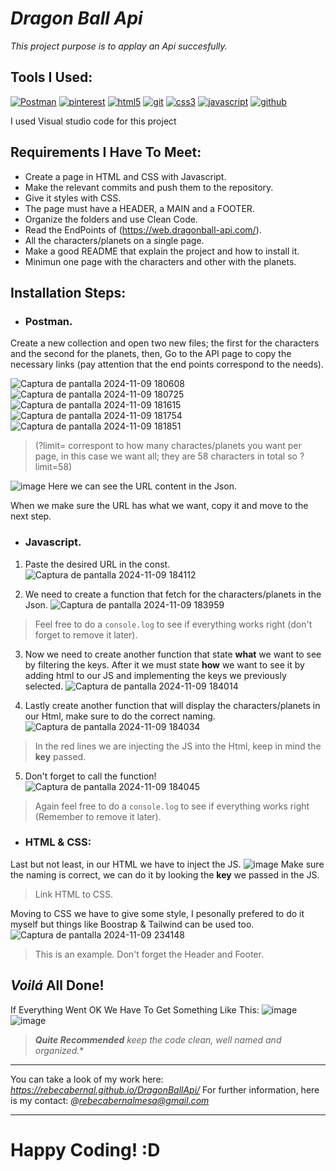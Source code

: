 
# *Dragon Ball Api*

*This project purpose is to applay an Api succesfully.*

## Tools I Used:

<a href='https://www.postman.com' target="_blank"><img alt='Postman' src='https://img.shields.io/badge/Postman-100000?style=for-the-badge&logo=Postman&logoColor=FF6C37&labelColor=black&color=FF6C37'/></a>
<a href='https://es.pinterest.com' target="_blank"><img alt='pinterest' src='https://img.shields.io/badge/pinterest-100000?style=for-the-badge&logo=pinterest&logoColor=BD081C&labelColor=000000&color=BD081C'/></a>
<a href='' target="_blank"><img alt='html5' src='https://img.shields.io/badge/html5-100000?style=for-the-badge&logo=html5&logoColor=E34F26&labelColor=000000&color=E34F26'/></a>
<a href='https://git-scm.com' target="_blank"><img alt='git' src='https://img.shields.io/badge/git-100000?style=for-the-badge&logo=git&logoColor=F05032&labelColor=000000&color=F05032'/></a>
<a href='' target="_blank"><img alt='css3' src='https://img.shields.io/badge/css3-100000?style=for-the-badge&logo=css3&logoColor=1572B6&labelColor=000000&color=1572B6'/></a>
<a href='' target="_blank"><img alt='javascript' src='https://img.shields.io/badge/javascript-100000?style=for-the-badge&logo=javascript&logoColor=F7DF1E&labelColor=000000&color=F7DF1E'/></a>
<a href='https://github.com' target="_blank"><img alt='github' src='https://img.shields.io/badge/github-100000?style=for-the-badge&logo=github&logoColor=FFFFFF&labelColor=181717&color=181717'/></a>

I used Visual studio code for this project

## Requirements I Have To Meet:
- Create a page in HTML and CSS with Javascript.
- Make the relevant commits and push them to the repository.
- Give it styles with CSS.
- The page must have a HEADER, a MAIN and a FOOTER.
- Organize the folders and use Clean Code.
- Read the EndPoints of (https://web.dragonball-api.com/).
- All the characters/planets on a single page.
- Make a good README that explain the project and how to install it.
- Minimun one page with the characters and other with the planets.

## Installation Steps:
- ### Postman. 
Create a new collection and open two new files; the first for the characters and the second for the planets, then,
Go to the API page to copy the necessary links (pay attention that the end points correspond to the needs).

![Captura de pantalla 2024-11-09 180608](https://github.com/user-attachments/assets/838f8676-eb09-4aac-bbd1-f4452d2d18d7)
![Captura de pantalla 2024-11-09 180725](https://github.com/user-attachments/assets/3bf43191-1896-40b8-930d-97b65b163550)
![Captura de pantalla 2024-11-09 181615](https://github.com/user-attachments/assets/93cee803-927b-4a72-9264-3f11efd431f1)
![Captura de pantalla 2024-11-09 181754](https://github.com/user-attachments/assets/0e95aa23-8736-448f-900c-6854de914080)
![Captura de pantalla 2024-11-09 181851](https://github.com/user-attachments/assets/19d0f290-ac09-40ce-9d85-d623e4edd5dd)

>(?limit= correspont to how many charactes/planets you want per page, in this case we want all; they are 58 characters in total so ?limit=58)

![image](https://github.com/user-attachments/assets/d454e9de-e0cd-4ea3-bd6c-a67d940e0ecb)
Here we can see the URL content in the Json. 

When we make sure the URL has what we want, copy it and move to the next step.

- ### Javascript.
1. Paste the desired URL in the const.
![Captura de pantalla 2024-11-09 184112](https://github.com/user-attachments/assets/14aaf141-8ffa-4a79-8057-d54ff9e04eec)

2. We need to create a function that fetch for the characters/planets in the Json.
![Captura de pantalla 2024-11-09 183959](https://github.com/user-attachments/assets/76428ee9-8fc4-4da0-948f-76835fe4fba2)
>Feel free to do a `console.log` to see if everything works right (don't forget to remove it later).

3. Now we need to create another function that state **what** we want to see by filtering the keys. After it we must state **how** we want to see it by adding html to our JS and implementing the keys we previously selected. 
![Captura de pantalla 2024-11-09 184014](https://github.com/user-attachments/assets/fabc671f-e01d-4df4-8391-914444452341)

4. Lastly create another function that will display the characters/planets in our Html, make sure to do the correct naming.
![Captura de pantalla 2024-11-09 184034](https://github.com/user-attachments/assets/d5557dc0-8b19-45e3-bbdd-448c5f2b05b1)
>In the red lines we are injecting the JS into the Html, keep in mind the **key** passed.

5. Don't forget to call the function!
![Captura de pantalla 2024-11-09 184045](https://github.com/user-attachments/assets/9b541c6c-2b24-4ba0-93b5-d854ba2fca12)
>Again feel free to do a `console.log` to see if everything works right (Remember to remove it later).

- ### HTML & CSS:
Last but not least, in our HTML we have to inject the JS.
![image](https://github.com/user-attachments/assets/265979e7-6d57-4f8f-8f87-9633e237ebaa)
Make sure the naming is correct, we can do it by looking the **key** we passed in the JS.
>Link HTML to CSS.

Moving to CSS we have to give some style, I pesonally prefered to do it myself but things like Boostrap & Tailwind can be used too.
![Captura de pantalla 2024-11-09 234148](https://github.com/user-attachments/assets/26d78910-64c3-4513-afc8-437671a2eacc)
>This is an example.
>Don't forget the Header and Footer.

## *Voilá* All Done! 
If Everything Went OK We Have To Get Something Like This:
![image](https://github.com/user-attachments/assets/02c52530-46c3-4a5a-903a-3d06573ebb8c) ![image](https://github.com/user-attachments/assets/6d0971fe-075b-460c-8524-10b0b18a4f0b)
>***Quite Recommended** keep the code clean, well named and organized.**

---

You can take a look of my work here: *https://rebecabernal.github.io/DragonBallApi/*
For further information, here is my contact: *@rebecabernalmesa@gmail.com*

---

# Happy Coding! :D

  

  
 






